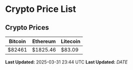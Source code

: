 # Crypto Price List

## Crypto Prices
| Bitcoin | Ethereum | Litecoin |
| ------- | -------- | -------- |
| $82461 | $1825.46 | $83.09 |
**Last Updated:** 2025-03-31 23:44 UTC
**Last Updated:** $DATE$
